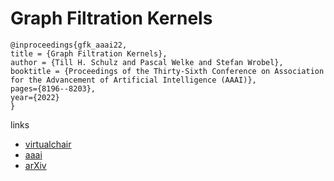 # Graph Filtration Kernels

```
@inproceedings{gfk_aaai22,
title = {Graph Filtration Kernels},
author = {Till H. Schulz and Pascal Welke and Stefan Wrobel},
booktitle = {Proceedings of the Thirty-Sixth Conference on Association for the Advancement of Artificial Intelligence (AAAI)},
pages={8196--8203},
year={2022}
}
```

links
- [virtualchair](https://aaai-2022.virtualchair.net/poster_aaai12891)
- [aaai](https://ojs.aaai.org/index.php/AAAI/article/view/20793)
- [arXiv](https://arxiv.org/abs/2110.11862)
